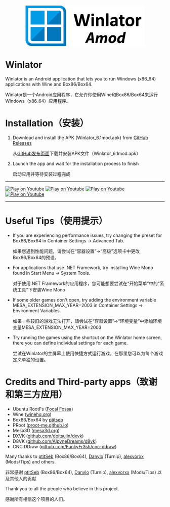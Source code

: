 <p align="center">
	<img src="logo.png" width="376" height="128" alt="Winlator Logo" />  
</p>

# Winlator

Winlator is an Android application that lets you to run Windows (x86_64) applications with Wine and Box86/Box64.

Winlator是一个Android应用程序，它允许你使用Wine和Box86/Box64来运行Windows（x86_64）应用程序。

# Installation（安装）

1. Download and install the APK (Winlator_6.1mod.apk) from [GitHub Releases](https://github.com/afeimod/winlator-mod/releases)
   
   从[GitHub发布页面](https://github.com/afeimod/winlator-mod/releases)下载并安装APK文件（Winlator_6.1mod.apk）
2. Launch the app and wait for the installation process to finish
   
   启动应用并等待安装过程完成

----

[![Play on Youtube](https://img.youtube.com/vi/8PKhmT7B3Xo/1.jpg)](https://www.youtube.com/watch?v=8PKhmT7B3Xo)
[![Play on Youtube](https://img.youtube.com/vi/9E4wnKf2OsI/2.jpg)](https://www.youtube.com/watch?v=9E4wnKf2OsI)
[![Play on Youtube](https://img.youtube.com/vi/czEn4uT3Ja8/2.jpg)](https://www.youtube.com/watch?v=czEn4uT3Ja8)
[![Play on Youtube](https://img.youtube.com/vi/eD36nxfT_Z0/2.jpg)](https://www.youtube.com/watch?v=eD36nxfT_Z0)

----

# Useful Tips（使用提示）

- If you are experiencing performance issues, try changing the preset for Box86/Box64 in Container Settings -> Advanced Tab.
  
  如果您遇到性能问题，请尝试在“容器设置”->“高级”选项卡中更改Box86/Box64的预设。
- For applications that use .NET Framework, try installing Wine Mono found in Start Menu -> System Tools.
  
  对于使用.NET Framework的应用程序，您可能想要尝试在“开始菜单”中的“系统工具”下安装Wine Mono
- If some older games don't open, try adding the environment variable MESA_EXTENSION_MAX_YEAR=2003 in Container Settings -> Environment Variables.
  
  如果一些较旧的游戏无法打开，请尝试在“容器设置”->“环境变量”中添加环境变量MESA_EXTENSION_MAX_YEAR=2003
- Try running the games using the shortcut on the Winlator home screen, there you can define individual settings for each game.
  
  尝试在Winlator的主屏幕上使用快捷方式运行游戏，在那里您可以为每个游戏定义单独的设置。

# Credits and Third-party apps（致谢和第三方应用）
- Ubuntu RootFs ([Focal Fossa](https://releases.ubuntu.com/focal))
- Wine ([winehq.org](https://www.winehq.org/))
- Box86/Box64 by [ptitseb](https://github.com/ptitSeb)
- PRoot ([proot-me.github.io](https://proot-me.github.io))
- Mesa3D ([mesa3d.org](https://www.mesa3d.org))
- DXVK ([github.com/doitsujin/dxvk](https://github.com/doitsujin/dxvk))
- D8VK ([github.com/AlpyneDreams/d8vk](https://github.com/AlpyneDreams/d8vk))
- CNC DDraw ([github.com/FunkyFr3sh/cnc-ddraw](https://github.com/FunkyFr3sh/cnc-ddraw))

Many thanks to [ptitSeb](https://github.com/ptitSeb) (Box86/Box64), [Danylo](https://blogs.igalia.com/dpiliaiev/tags/mesa/) (Turnip), [alexvorxx](https://github.com/alexvorxx) (Mods/Tips) and others.

非常感谢 [ptitSeb](https://github.com/ptitSeb) (Box86/Box64), [Danylo](https://blogs.igalia.com/dpiliaiev/tags/mesa/) (Turnip), [alexvorxx](https://github.com/alexvorxx) (Mods/Tips) 以及其他人的贡献

Thank you to all the people who believe in this project.

感谢所有相信这个项目的人们。
